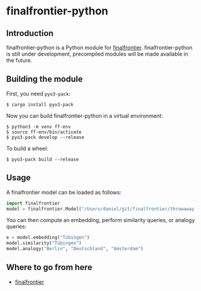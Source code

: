 # finalfrontier-python

## Introduction

finalfrontier-python is a Python module for
[finalfrontier](https://github.com/danieldk/finalfrontier).
finalfrontier-python is still under development, precompiled modules will be
made available in the future.

## Building the module

First, you need `pyo3-pack`:

~~~shell
$ cargo install pyo3-pack
~~~

Now you can build finalfrontier-python in a virtual environment:

~~~shell
$ python3 -m venv ff-env
$ source ff-env/bin/activate
$ pyo3-pack develop --release
~~~

To build a wheel:

~~~shell
$ pyo3-pack build --release
~~~

## Usage

A finalfrontier model can be loaded as follows:

~~~python
import finalfrontier
model = finalfrontier.Model("/Users/daniel/git/finalfrontier/throwaway.bin")
~~~

You can then compute an embedding, perform similarity queries, or analogy
queries:

~~~python
e = model.embedding("Tübingen")
model.similarity("Tübingen")
model.analogy("Berlin", "Deutschland", "Amsterdam")
~~~


## Where to go from here

  * [finalfrontier](https://github.com/danieldk/finalfrontier)
